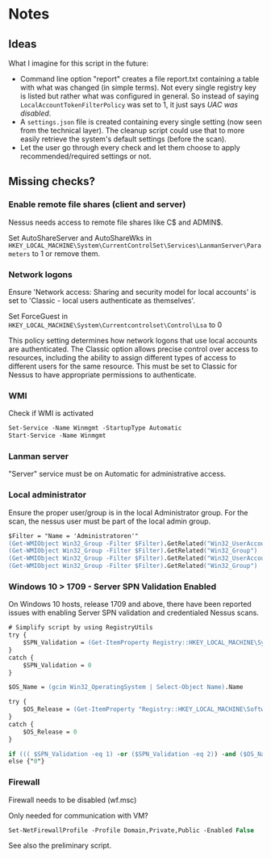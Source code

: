 # Notes

## Ideas

What I imagine for this script in the future:

- Command line option "report" creates a file report.txt containing a table with what was changed (in simple terms). Not every single registry key is listed but rather what was configured in general. So instead of saying `LocalAccountTokenFilterPolicy` was set to 1, it just says *UAC was disabled*.
- A `settings.json` file is created containing every single setting (now seen from the technical layer). The cleanup script could use that to more easily retrieve the system's default settings (before the scan).
- Let the user go through every check and let them choose to apply recommended/required settings or not.

## Missing checks?

### Enable remote file shares (client and server)

Nessus needs access to remote file shares like C$ and ADMIN$.

Set AutoShareServer and AutoShareWks in `HKEY_LOCAL_MACHINE\System\CurrentControlSet\Services\LanmanServer\Parameters` to 1 or remove them.

### Network logons

Ensure 'Network access: Sharing and security model for local accounts' is set to 'Classic - local users authenticate as themselves'.

Set ForceGuest in `HKEY_LOCAL_MACHINE\System\Currentcontrolset\Control\Lsa` to 0

This policy setting determines how network logons that use local accounts are authenticated. The Classic option allows precise control over access to resources, including the ability to assign different types of access to different users for the same resource. This must be set to Classic for Nessus to have appropriate permissions to authenticate.

### WMI

Check if WMI is activated

```ps
Set-Service -Name Winmgmt -StartupType Automatic
Start-Service -Name Winmgmt
```

### Lanman server

"Server" service must be on Automatic for administrative access.

### Local administrator

Ensure the proper user/group is in the local Administrator group. For the scan, the nessus user must be part of the local admin group.

```ps
$Filter = "Name = 'Administratoren'"
(Get-WMIObject Win32_Group -Filter $Filter).GetRelated("Win32_UserAccount") | Where-Object {$_.Domain -eq [Environment]::MachineName} | Select -exp Name
(Get-WMIObject Win32_Group -Filter $Filter).GetRelated("Win32_Group") | Where-Object {$_.Domain -eq [Environment]::MachineName} | Select -exp Name
(Get-WMIObject Win32_Group -Filter $Filter).GetRelated("Win32_UserAccount") | Where-Object {$_.Domain -ne [Environment]::MachineName} | Select -exp Caption
(Get-WMIObject Win32_Group -Filter $Filter).GetRelated("Win32_Group") | Where-Object {$_.Domain -ne [Environment]::MachineName} | Select -exp Caption
```

### Windows 10 > 1709 - Server SPN Validation Enabled

On Windows 10 hosts, release 1709 and above, there have been reported issues with enabling Server SPN validation and credentialed Nessus scans.

```ps
# Simplify script by using RegistryUtils
try {
    $SPN_Validation = (Get-ItemProperty Registry::HKEY_LOCAL_MACHINE\System\CurrentControlSet\Services\LanmanServer\Parameters -Name SMBServerNameHardeningLevel).SMBServerNameHardeningLevel
}
catch {
    $SPN_Validation = 0
}

$OS_Name = (gcim Win32_OperatingSystem | Select-Object Name).Name

try {
    $OS_Release = (Get-ItemProperty "Registry::HKEY_LOCAL_MACHINE\Software\Microsoft\Windows NT\CurrentVersion" -Name ReleaseID).ReleaseID
}
catch {
    $OS_Release = 0
}

if ((( $SPN_Validation -eq 1) -or ($SPN_Validation -eq 2)) -and ($OS_Name -match "Windows 10") -and ($OS_Release -ge 1709)) {"1"}
else {"0"}
```

### Firewall

Firewall needs to be disabled (wf.msc)

Only needed for communication with VM?

```ps
Set-NetFirewallProfile -Profile Domain,Private,Public -Enabled False
```

See also the preliminary script.
